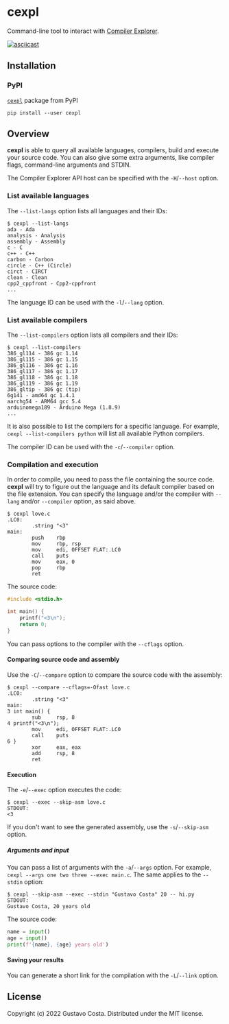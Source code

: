 # cexpl

Command-line tool to interact with [Compiler Explorer](https://godbolt.org/).

[![asciicast](https://asciinema.org/a/525454.svg)](https://asciinema.org/a/525454)

## Installation

### PyPI

[`cexpl`](https://pypi.org/project/cexpl/) package from PyPI

```text
pip install --user cexpl
```

## Overview

**cexpl** is able to query all available languages, compilers, build and execute your source code. You can also give some extra arguments, like compiler flags, command-line arguments and STDIN.

The Compiler Explorer API host can be specified with the `-H`/`--host` option.

### List available languages

The `--list-langs` option lists all languages and their IDs:

```text
$ cexpl --list-langs
ada - Ada
analysis - Analysis
assembly - Assembly
c - C
c++ - C++
carbon - Carbon
circle - C++ (Circle)
circt - CIRCT
clean - Clean
cpp2_cppfront - Cpp2-cppfront
...
```

The language ID can be used with the `-l`/`--lang` option.

### List available compilers

The `--list-compilers` option lists all compilers and their IDs:

```text
$ cexpl --list-compilers
386_gl114 - 386 gc 1.14
386_gl115 - 386 gc 1.15
386_gl116 - 386 gc 1.16
386_gl117 - 386 gc 1.17
386_gl118 - 386 gc 1.18
386_gl119 - 386 gc 1.19
386_gltip - 386 gc (tip)
6g141 - amd64 gc 1.4.1
aarchg54 - ARM64 gcc 5.4
arduinomega189 - Arduino Mega (1.8.9)
...
```

It is also possible to list the compilers for a specific language. For example, `cexpl --list-compilers python` will list all available Python compilers.

The compiler ID can be used with the `-c`/`--compiler` option.

### Compilation and execution

In order to compile, you need to pass the file containing the source code. **cexpl** will try to figure out the language and its default compiler based on the file extension. You can specify the language and/or the compiler with `--lang` and/or `--compiler` option, as said above.

```text
$ cexpl love.c
.LC0:
        .string "<3"
main:
        push    rbp
        mov     rbp, rsp
        mov     edi, OFFSET FLAT:.LC0
        call    puts
        mov     eax, 0
        pop     rbp
        ret
```

The source code:

```c
#include <stdio.h>

int main() {
    printf("<3\n");
    return 0;
}
```

You can pass options to the compiler with the `--cflags` option.

#### Comparing source code and assembly

Use the `-C`/`--compare` option to compare the source code with the assembly:

```text
$ cexpl --compare --cflags=-Ofast love.c
.LC0:
        .string "<3"
main:
3 int main() {
        sub     rsp, 8
4 printf("<3\n");
        mov     edi, OFFSET FLAT:.LC0
        call    puts
6 }
        xor     eax, eax
        add     rsp, 8
        ret
```

#### Execution

The `-e`/`--exec` option executes the code:

```text
$ cexpl --exec --skip-asm love.c
STDOUT:
<3
```

If you don't want to see the generated assembly, use the `-s`/`--skip-asm` option.

##### Arguments and input

You can pass a list of arguments with the `-a`/`--args` option. For example, `cexpl --args one two three --exec main.c`. The same applies to the `--stdin` option:

```text
$ cexpl --skip-asm --exec --stdin "Gustavo Costa" 20 -- hi.py
STDOUT:
Gustavo Costa, 20 years old
```

The source code:

```python
name = input()
age = input()
print(f'{name}, {age} years old')
```

#### Saving your results

You can generate a short link for the compilation with the `-L`/`--link` option.

## License

Copyright (c) 2022 Gustavo Costa. Distributed under the MIT license.
